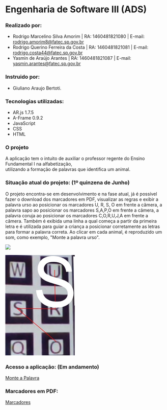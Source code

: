 # Engenharia de Software III (ADS)

### Realizado por:
- Rodrigo Marcelino Silva Amorim | RA: 1460481821080 | E-mail: rodrigo.amorim8@fatec.sp.gov.br
- Rodrigo Querino Ferreira da Costa | RA: 1460481821081 | E-mail: rodrigo.costa44@fatec.sp.gov.br
- Yasmin de Araújo Arantes | RA: 1460481821087 | E-mail: yasmin.arantes@fatec.sp.gov.br
    
### Instruido por:
- Giuliano Araujo Bertoti.
 
### Tecnologias utilizadas: 
- AR.js 1.7.5  
- A-Frame 0.9.2  
- JavaScript
- CSS
- HTML

### O projeto 
  A aplicação tem o intuito de auxiliar o professor regente do Ensino Fundamental I na alfabetização,  
utilizando a formação de palavras que identifica um animal.

### Situação atual do projeto: (1º quinzena de Junho)
   O projeto encontra-se em desenvolvimento e na fase atual, já é possível fazer o download dos marcadores em PDF, visualizar as regras e exibir a palavra urso ao posicionar os marcadores U, R, S, O em frente a câmera, a palavra sapo ao posicionar os marcadores S,A,P,O em frente a câmera, a palavra coruja ao posicionar os marcadores C,O,R,U,J,A em frente a câmera. Também é exibida uma linha a qual começa a partir da primeira letra e é utilizada para guiar a criança a posicionar corretamente as letras para formar a palavra correta. 
    Ao clicar em cada animal, é reproduzido um som, como exemplo, "Monte a palavra urso". 
  
[![](http://img.youtube.com/vi/gC8usXaUoq4/0.jpg)](http://www.youtube.com/watch?v=gC8usXaUoq4 "Monte a Palavra(Situação Atual)")

![Exemplo](WhatsApp%20Image%202020-05-10%20at%2017.24.50.jpeg)

### Acesso a aplicação: (Em andamento)
[Monte a Palavra](https://yasminaraujoarantes.github.io/EngenhariaSoftwareIII//Pages/index.html)

### Marcadores em PDF:
[Marcadores](https://github.com/yasminaraujoarantes/EngenhariaSoftwareIII/raw/master/Markers/Markers.pdf)


